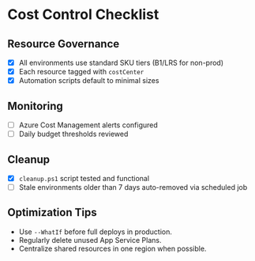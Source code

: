 # Cost Control Checklist

## Resource Governance
- [x] All environments use standard SKU tiers (B1/LRS for non-prod)
- [x] Each resource tagged with `costCenter`
- [x] Automation scripts default to minimal sizes

## Monitoring
- [ ] Azure Cost Management alerts configured
- [ ] Daily budget thresholds reviewed

## Cleanup
- [x] `cleanup.ps1` script tested and functional
- [ ] Stale environments older than 7 days auto-removed via scheduled job

## Optimization Tips
- Use `--WhatIf` before full deploys in production.
- Regularly delete unused App Service Plans.
- Centralize shared resources in one region when possible.
